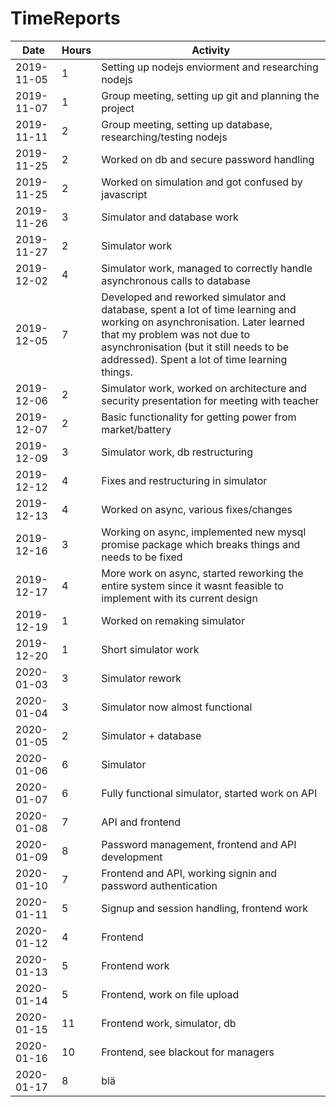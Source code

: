 # TimeReports

| Date  |      Hours    | Activity                                       |
| ----------- | ------- |------------------------------------------------
|2019-11-05|1|Setting up nodejs enviorment and researching nodejs|
|2019-11-07|1|Group meeting, setting up git and planning the project|
|2019-11-11|2|Group meeting, setting up database, researching/testing nodejs|
|2019-11-25|2|Worked on db and secure password handling|
|2019-11-25|2|Worked on simulation and got confused by javascript|
|2019-11-26|3|Simulator and database work|
|2019-11-27|2|Simulator work|
|2019-12-02|4|Simulator work, managed to correctly handle asynchronous calls to database|
|2019-12-05|7|Developed and reworked simulator and database, spent a lot of time learning and working on asynchronisation. Later learned that my problem was not due to asynchronisation (but it still needs to be addressed). Spent a lot of time learning things.|
|2019-12-06|2|Simulator work, worked on architecture and security presentation for meeting with teacher|
|2019-12-07|2|Basic functionality for getting power from market/battery|
|2019-12-09|3|Simulator work, db restructuring|
|2019-12-12|4|Fixes and restructuring in simulator|
|2019-12-13|4|Worked on async, various fixes/changes|
|2019-12-16|3|Working on async, implemented new mysql promise package which breaks things and needs to be fixed|
|2019-12-17|4|More work on async, started reworking the entire system since it wasnt feasible to implement with its current design|
|2019-12-19|1|Worked on remaking simulator|
|2019-12-20|1|Short simulator work|
|2020-01-03|3|Simulator rework|
|2020-01-04|3|Simulator now almost functional|
|2020-01-05|2|Simulator + database|
|2020-01-06|6|Simulator|
|2020-01-07|6|Fully functional simulator, started work on API|
|2020-01-08|7|API and frontend|
|2020-01-09|8|Password management, frontend and API development|
|2020-01-10|7|Frontend and API, working signin and password authentication|
|2020-01-11|5|Signup and session handling, frontend work|
|2020-01-12|4|Frontend|
|2020-01-13|5|Frontend work|
|2020-01-14|5|Frontend, work on file upload|
|2020-01-15|11|Frontend work, simulator, db|
|2020-01-16|10|Frontend, see blackout for managers|
|2020-01-17|8|blä|
